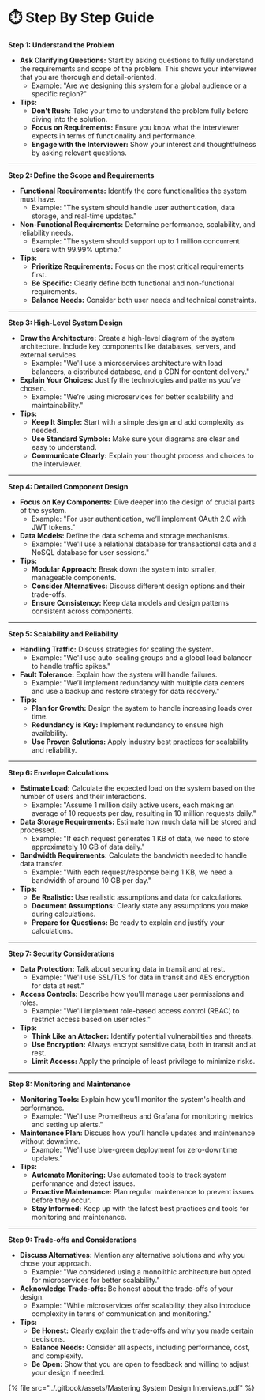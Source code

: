 # ⏱️ Step By Step Guide

**Step 1: Understand the Problem**

* **Ask Clarifying Questions:** Start by asking questions to fully understand the requirements and scope of the problem. This shows your interviewer that you are thorough and detail-oriented.
  * Example: "Are we designing this system for a global audience or a specific region?"
* **Tips:**
  * **Don't Rush:** Take your time to understand the problem fully before diving into the solution.
  * **Focus on Requirements:** Ensure you know what the interviewer expects in terms of functionality and performance.
  * **Engage with the Interviewer:** Show your interest and thoughtfulness by asking relevant questions.

***

**Step 2: Define the Scope and Requirements**

* **Functional Requirements:** Identify the core functionalities the system must have.
  * Example: "The system should handle user authentication, data storage, and real-time updates."
* **Non-Functional Requirements:** Determine performance, scalability, and reliability needs.
  * Example: "The system should support up to 1 million concurrent users with 99.99% uptime."
* **Tips:**
  * **Prioritize Requirements:** Focus on the most critical requirements first.
  * **Be Specific:** Clearly define both functional and non-functional requirements.
  * **Balance Needs:** Consider both user needs and technical constraints.

***

**Step 3: High-Level System Design**

* **Draw the Architecture:** Create a high-level diagram of the system architecture. Include key components like databases, servers, and external services.
  * Example: "We'll use a microservices architecture with load balancers, a distributed database, and a CDN for content delivery."
* **Explain Your Choices:** Justify the technologies and patterns you’ve chosen.
  * Example: "We’re using microservices for better scalability and maintainability."
* **Tips:**
  * **Keep It Simple:** Start with a simple design and add complexity as needed.
  * **Use Standard Symbols:** Make sure your diagrams are clear and easy to understand.
  * **Communicate Clearly:** Explain your thought process and choices to the interviewer.

***

**Step 4: Detailed Component Design**

* **Focus on Key Components:** Dive deeper into the design of crucial parts of the system.
  * Example: "For user authentication, we’ll implement OAuth 2.0 with JWT tokens."
* **Data Models:** Define the data schema and storage mechanisms.
  * Example: "We'll use a relational database for transactional data and a NoSQL database for user sessions."
* **Tips:**
  * **Modular Approach:** Break down the system into smaller, manageable components.
  * **Consider Alternatives:** Discuss different design options and their trade-offs.
  * **Ensure Consistency:** Keep data models and design patterns consistent across components.

***

**Step 5: Scalability and Reliability**

* **Handling Traffic:** Discuss strategies for scaling the system.
  * Example: "We'll use auto-scaling groups and a global load balancer to handle traffic spikes."
* **Fault Tolerance:** Explain how the system will handle failures.
  * Example: "We’ll implement redundancy with multiple data centers and use a backup and restore strategy for data recovery."
* **Tips:**
  * **Plan for Growth:** Design the system to handle increasing loads over time.
  * **Redundancy is Key:** Implement redundancy to ensure high availability.
  * **Use Proven Solutions:** Apply industry best practices for scalability and reliability.

***

**Step 6: Envelope Calculations**

* **Estimate Load:** Calculate the expected load on the system based on the number of users and their interactions.
  * Example: "Assume 1 million daily active users, each making an average of 10 requests per day, resulting in 10 million requests daily."
* **Data Storage Requirements:** Estimate how much data will be stored and processed.
  * Example: "If each request generates 1 KB of data, we need to store approximately 10 GB of data daily."
* **Bandwidth Requirements:** Calculate the bandwidth needed to handle data transfer.
  * Example: "With each request/response being 1 KB, we need a bandwidth of around 10 GB per day."
* **Tips:**
  * **Be Realistic:** Use realistic assumptions and data for calculations.
  * **Document Assumptions:** Clearly state any assumptions you make during calculations.
  * **Prepare for Questions:** Be ready to explain and justify your calculations.

***

**Step 7: Security Considerations**

* **Data Protection:** Talk about securing data in transit and at rest.
  * Example: "We'll use SSL/TLS for data in transit and AES encryption for data at rest."
* **Access Controls:** Describe how you'll manage user permissions and roles.
  * Example: "We'll implement role-based access control (RBAC) to restrict access based on user roles."
* **Tips:**
  * **Think Like an Attacker:** Identify potential vulnerabilities and threats.
  * **Use Encryption:** Always encrypt sensitive data, both in transit and at rest.
  * **Limit Access:** Apply the principle of least privilege to minimize risks.

***

**Step 8: Monitoring and Maintenance**

* **Monitoring Tools:** Explain how you’ll monitor the system's health and performance.
  * Example: "We'll use Prometheus and Grafana for monitoring metrics and setting up alerts."
* **Maintenance Plan:** Discuss how you’ll handle updates and maintenance without downtime.
  * Example: "We'll use blue-green deployment for zero-downtime updates."
* **Tips:**
  * **Automate Monitoring:** Use automated tools to track system performance and detect issues.
  * **Proactive Maintenance:** Plan regular maintenance to prevent issues before they occur.
  * **Stay Informed:** Keep up with the latest best practices and tools for monitoring and maintenance.

***

**Step 9: Trade-offs and Considerations**

* **Discuss Alternatives:** Mention any alternative solutions and why you chose your approach.
  * Example: "We considered using a monolithic architecture but opted for microservices for better scalability."
* **Acknowledge Trade-offs:** Be honest about the trade-offs of your design.
  * Example: "While microservices offer scalability, they also introduce complexity in terms of communication and monitoring."
* **Tips:**
  * **Be Honest:** Clearly explain the trade-offs and why you made certain decisions.
  * **Balance Needs:** Consider all aspects, including performance, cost, and complexity.
  * **Be Open:** Show that you are open to feedback and willing to adjust your design if needed.



{% file src="../.gitbook/assets/Mastering System Design Interviews.pdf" %}
